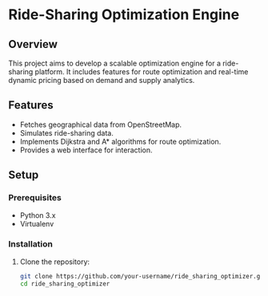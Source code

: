# Ride-Sharing Optimization Engine

## Overview
This project aims to develop a scalable optimization engine for a ride-sharing platform. It includes features for route optimization and real-time dynamic pricing based on demand and supply analytics.

## Features
- Fetches geographical data from OpenStreetMap.
- Simulates ride-sharing data.
- Implements Dijkstra and A* algorithms for route optimization.
- Provides a web interface for interaction.

## Setup

### Prerequisites
- Python 3.x
- Virtualenv

### Installation
1. Clone the repository:
   ```bash
   git clone https://github.com/your-username/ride_sharing_optimizer.git
   cd ride_sharing_optimizer
